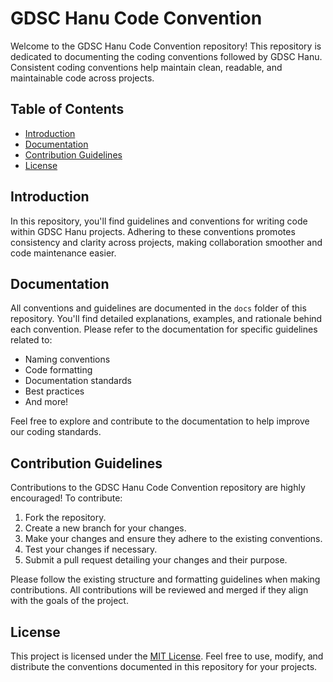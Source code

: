 # GDSC Hanu Code Convention

Welcome to the GDSC Hanu Code Convention repository! This repository is dedicated to documenting the coding conventions followed by GDSC Hanu. Consistent coding conventions help maintain clean, readable, and maintainable code across projects.

## Table of Contents

- [Introduction](#introduction)
- [Documentation](#documentation)
- [Contribution Guidelines](#contribution-guidelines)
- [License](#license)

## Introduction

In this repository, you'll find guidelines and conventions for writing code within GDSC Hanu projects. Adhering to these conventions promotes consistency and clarity across projects, making collaboration smoother and code maintenance easier.

## Documentation

All conventions and guidelines are documented in the `docs` folder of this repository. You'll find detailed explanations, examples, and rationale behind each convention. Please refer to the documentation for specific guidelines related to:

- Naming conventions
- Code formatting
- Documentation standards
- Best practices
- And more!

Feel free to explore and contribute to the documentation to help improve our coding standards.

## Contribution Guidelines

Contributions to the GDSC Hanu Code Convention repository are highly encouraged! To contribute:

1. Fork the repository.
2. Create a new branch for your changes.
3. Make your changes and ensure they adhere to the existing conventions.
4. Test your changes if necessary.
5. Submit a pull request detailing your changes and their purpose.

Please follow the existing structure and formatting guidelines when making contributions. All contributions will be reviewed and merged if they align with the goals of the project.

## License

This project is licensed under the [MIT License](LICENSE). Feel free to use, modify, and distribute the conventions documented in this repository for your projects.
